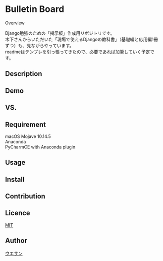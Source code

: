 Bulletin Board
====

Overview

Django勉強のための「掲示板」作成用リポジトリです。<br>
木下さんからいただいた「現場で使えるDjangoの教科書」（基礎編と応用編1冊ずつ）も、見ながらやっています。<br>
readmeはテンプレを引っ張ってきたので、必要であれば加筆していく予定です。<br>

## Description

## Demo

## VS.

## Requirement
macOS Mojave 10.14.5<br>
Anaconda<br>
PyCharmCE with Anaconda plugin<br>

## Usage

## Install

## Contribution

## Licence
[MIT](https://github.com/tcnksm/tool/blob/master/LICENCE)

## Author

[ウエサン](https://github.com/uesan)

